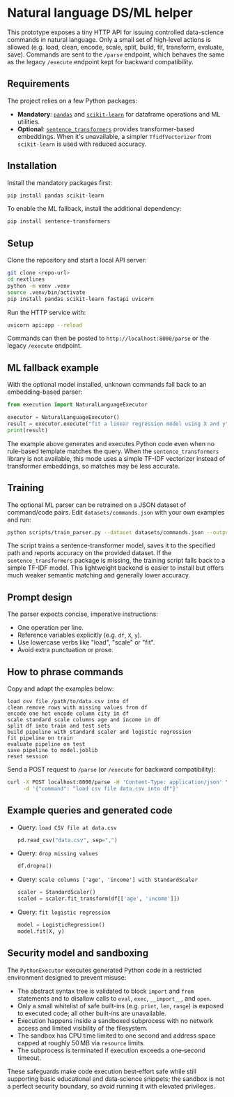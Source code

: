 # Natural language DS/ML helper

This prototype exposes a tiny HTTP API for issuing controlled data-science
commands in natural language. Only a small set of high‑level actions is allowed
(e.g. load, clean, encode, scale, split, build, fit, transform, evaluate, save).
Commands are sent to the `/parse` endpoint, which behaves the same as the
legacy `/execute` endpoint kept for backward compatibility.

## Requirements

The project relies on a few Python packages:

* **Mandatory**: [`pandas`](https://pandas.pydata.org/) and [`scikit-learn`](https://scikit-learn.org/)
  for dataframe operations and ML utilities.
* **Optional**: [`sentence_transformers`](https://www.sbert.net/) provides
  transformer-based embeddings. When it's unavailable, a simpler
  `TfidfVectorizer` from `scikit-learn` is used with reduced accuracy.

## Installation

Install the mandatory packages first:

```bash
pip install pandas scikit-learn
```

To enable the ML fallback, install the additional dependency:

```bash
pip install sentence-transformers
```

## Setup

Clone the repository and start a local API server:

```bash
git clone <repo-url>
cd nextlines
python -m venv .venv
source .venv/bin/activate
pip install pandas scikit-learn fastapi uvicorn
```

Run the HTTP service with:

```bash
uvicorn api:app --reload
```

Commands can then be posted to `http://localhost:8000/parse` or the
legacy `/execute` endpoint.

## ML fallback example

With the optional model installed, unknown commands fall back to an
embedding-based parser:

```python
from execution import NaturalLanguageExecutor

executor = NaturalLanguageExecutor()
result = executor.execute("fit a linear regression model using X and y")
print(result)
```

The example above generates and executes Python code even when no
rule-based template matches the query. When the
`sentence_transformers` library is not available, this mode uses a
simple TF-IDF vectorizer instead of transformer embeddings, so matches
may be less accurate.

## Training

The optional ML parser can be retrained on a JSON dataset of command/code
pairs. Edit `datasets/commands.json` with your own examples and run:

```bash
python scripts/train_parser.py --dataset datasets/commands.json --output models/ml_parser.json
```

The script trains a sentence-transformer model, saves it to the specified
path and reports accuracy on the provided dataset. If the
`sentence_transformers` package is missing, the training script falls back
to a simple TF-IDF model. This lightweight backend is easier to install but
offers much weaker semantic matching and generally lower accuracy.

## Prompt design

The parser expects concise, imperative instructions:

* One operation per line.
* Reference variables explicitly (e.g. `df`, `X`, `y`).
* Use lowercase verbs like "load", "scale" or "fit".
* Avoid extra punctuation or prose.

## How to phrase commands

Copy and adapt the examples below:

```text
load csv file /path/to/data.csv into df
clean remove rows with missing values from df
encode one hot encode column city in df
scale standard scale columns age and income in df
split df into train and test sets
build pipeline with standard scaler and logistic regression
fit pipeline on train
evaluate pipeline on test
save pipeline to model.joblib
reset session
```

Send a POST request to `/parse` (or `/execute` for backward compatibility):

```bash
curl -X POST localhost:8000/parse -H 'Content-Type: application/json' \
     -d '{"command": "load csv file data.csv into df"}'
```

## Example queries and generated code

* Query: `load CSV file at data.csv`

  ```python
  pd.read_csv("data.csv", sep=",")
  ```

* Query: `drop missing values`

  ```python
  df.dropna()
  ```

* Query: `scale columns ['age', 'income'] with StandardScaler`

  ```python
  scaler = StandardScaler()
  scaled = scaler.fit_transform(df[['age', 'income']])
  ```

* Query: `fit logistic regression`

  ```python
  model = LogisticRegression()
  model.fit(X, y)
  ```

## Security model and sandboxing

The `PythonExecutor` executes generated Python code in a restricted
environment designed to prevent misuse:

* The abstract syntax tree is validated to block `import` and `from` statements
  and to disallow calls to `eval`, `exec`, `__import__`, and `open`.
* Only a small whitelist of safe built-ins (e.g. `print`, `len`, `range`) is
  exposed to executed code; all other built-ins are unavailable.
* Execution happens inside a sandboxed subprocess with no network access and
  limited visibility of the filesystem.
* The sandbox has CPU time limited to one second and address space capped at
  roughly 50 MB via `resource` limits.
* The subprocess is terminated if execution exceeds a one‑second timeout.

These safeguards make code execution best‑effort safe while still supporting
basic educational and data‑science snippets; the sandbox is not a perfect
security boundary, so avoid running it with elevated privileges.
